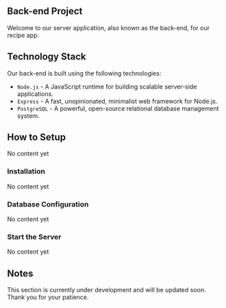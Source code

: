 Back-end Project
--------------------

Welcome to our server application, also known as the 
back-end, for our recipe app.

## Technology Stack

Our back-end is built using the following technologies:

+ `Node.js` - A JavaScript runtime for building scalable server-side applications.
+ `Express` - A fast, unopinionated, minimalist web framework for Node.js.
+ `PostgreSQL` - A powerful, open-source relational database management system.

## How to Setup

No content yet

### Installation

No content yet

### Database Configuration

No content yet

### Start the Server
 
No content yet

## Notes

This section is currently under development and will be updated soon. Thank you for your patience.
